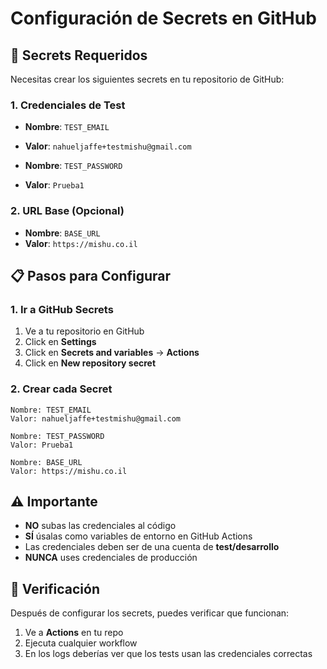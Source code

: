 # Configuración de Secrets en GitHub

## 🔐 Secrets Requeridos

Necesitas crear los siguientes secrets en tu repositorio de GitHub:

### **1. Credenciales de Test**
- **Nombre**: `TEST_EMAIL`
- **Valor**: `nahueljaffe+testmishu@gmail.com`

- **Nombre**: `TEST_PASSWORD`  
- **Valor**: `Prueba1`

### **2. URL Base (Opcional)**
- **Nombre**: `BASE_URL`
- **Valor**: `https://mishu.co.il`

## 📋 Pasos para Configurar

### **1. Ir a GitHub Secrets**
1. Ve a tu repositorio en GitHub
2. Click en **Settings**
3. Click en **Secrets and variables** → **Actions**
4. Click en **New repository secret**

### **2. Crear cada Secret**
```
Nombre: TEST_EMAIL
Valor: nahueljaffe+testmishu@gmail.com

Nombre: TEST_PASSWORD
Valor: Prueba1

Nombre: BASE_URL
Valor: https://mishu.co.il
```

## ⚠️ Importante

- **NO** subas las credenciales al código
- **SÍ** úsalas como variables de entorno en GitHub Actions
- Las credenciales deben ser de una cuenta de **test/desarrollo**
- **NUNCA** uses credenciales de producción

## 🔧 Verificación

Después de configurar los secrets, puedes verificar que funcionan:
1. Ve a **Actions** en tu repo
2. Ejecuta cualquier workflow
3. En los logs deberías ver que los tests usan las credenciales correctas
